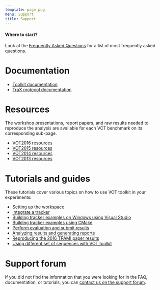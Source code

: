 ```yaml
---
template: page.pug
menu: Support
title: Support
---
```


<div class="alert alert-info" role="alert">
<div class="icon-left"><i class="glyphicon glyphicon-question-sign hugeicon"></i> </div>
<h4>Where to start?</h4>

Look at the [Frequently Asked Questions](faq.html) for a list of most frequently asked questions.
</div>

# Documentation

- [Toolkit documentation](http://docs.votchallenge.net/)
- [TraX protocol documentation](http://trax.readthedocs.io/)

# Resources

The workshop presentations, report papers, and raw results needed to reproduce the analysis are available for each VOT benchmark on its corresponding sub-page.

- [VOT2016 resources](/vot2016/results.html)
- [VOT2015 resources](/vot2015/results.html)
- [VOT2014 resources](/vot2014/results.html)
- [VOT2013 resources](/vot2013/results.html)

# Tutorials and guides

These tutorials cover various topics on how to use VOT toolkit in your experiments:

- [Setting up the workspace](workspace.html)
- [Integrate a tracker](integration.html)
- [Building tracker examples on Windows using Visual Studio](visualstudio.html)
- [Building tracker examples using CMake](cmake.html)
- [Perform evaluation and submit results](perfeval.html)
- [Analyzing results and generating reports](analysis.html)
- [Reproducing the 2016 TPAMI paper results](analysis_vot2014.html)
- [Using different set of sequences with VOT toolkit](sequences.html)

# Support forum

If you did not find the information that you were looking for in the FAQ, documentation, or tutorials, you can <a href="https://groups.google.com/forum/?hl=en#!forum/votchallenge-help"> contact us on the support forum</a>.

<iframe id="forum_embed" src="javascript:void(0)" scrolling="no" frameborder="0" height="600">
</iframe>
<script type="text/javascript">
var a = document.getElementById("forum_embed");
var uri = encodeURIComponent(window.location.href);
a.src = "https:" + "//groups.google.com/forum/embed/?place=forum/votchallenge-help\u0026parenturl=" + uri;

function resize_handle() {
	var a = $("#forum_embed");
	a.attr('width', a.parent().width() + 'px');
}
$(window).resize(resize_handle);
resize_handle();
</script>


